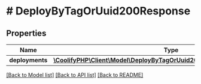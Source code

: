 # # DeployByTagOrUuid200Response

## Properties

Name | Type | Description | Notes
------------ | ------------- | ------------- | -------------
**deployments** | [**\CoolifyPHP\Client\Model\DeployByTagOrUuid200ResponseDeploymentsInner[]**](DeployByTagOrUuid200ResponseDeploymentsInner.md) |  | [optional]

[[Back to Model list]](../../README.md#models) [[Back to API list]](../../README.md#endpoints) [[Back to README]](../../README.md)
